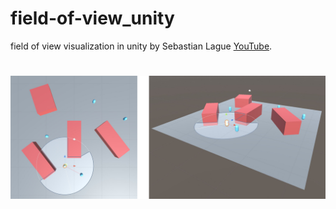 # field-of-view_unity
field of view visualization in unity by Sebastian Lague [YouTube](https://www.youtube.com/watch?v=rQG9aUWarwE).

# ![field of view](field_of_view.png)
